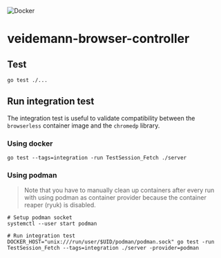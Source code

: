 ![Docker](https://github.com/nlnwa/veidemann-browser-controller/workflows/Docker/badge.svg)

# veidemann-browser-controller

## Test

    go test ./...

## Run integration test

The integration test is useful to validate compatibility between the `browserless` container image and the `chromedp` library.

### Using docker

    go test --tags=integration -run TestSession_Fetch ./server

### Using podman

> Note that you have to manually clean up containers after every run with using podman as container provider because the container reaper (ryuk) is disabled.

    # Setup podman socket
    systemctl --user start podman

    # Run integration test
    DOCKER_HOST="unix:///run/user/$UID/podman/podman.sock" go test -run TestSession_Fetch --tags=integration ./server -provider=podman
